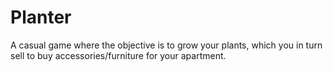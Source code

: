 # Planter
A casual game where the objective is to grow your plants, which you in turn sell to buy accessories/furniture for your apartment.
